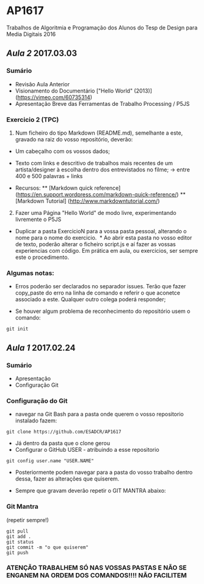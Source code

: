 # AP1617
Trabalhos de Algoritmia e Programação dos Alunos do Tesp de Design para Media Digitais 2016

## *Aula 2* 2017.03.03

### Sumário

* Revisão Aula Anterior
* Visionamento do Documentário ["Hello World" (2013)] (https://vimeo.com/60735314)
* Apresentação Breve das Ferramentas de Trabalho Processing / P5JS


### Exercicio 2 (TPC)

1. Num ficheiro do tipo Markdown (README.md), semelhante a este, gravado na raiz do vosso repositório, deverão:
  * Um cabeçalho com os vossos dados;
  * Texto com links e descritivo de trabalhos mais recentes de um artista/designer à escolha dentro dos entrevistados no filme; -> entre 400 e 500 palavras + links

  * Recursos:
    ** [Markdown quick reference] (https://en.support.wordpress.com/markdown-quick-reference/)
    ** [Markdown Tutorial] (http://www.markdowntutorial.com/)


2. Fazer uma Página "Hello World" de modo livre, experimentando livremente o P5JS

  * Duplicar a pasta ExercicioN para a vossa pasta pessoal, alterando o nome para o nome do exercicio.
  * Ao abrir esta pasta no vosso editor de texto, poderão alterar o ficheiro script.js e aí fazer as vossas experiencias com código. Em prática em aula, ou exercicios, ser sempre este o procedimento.

### Algumas notas:

* Erros poderão ser declarados no separador issues. Terão que fazer copy_paste do erro na linha de comando e referir o que aconetce associado a este. Qualquer outro colega poderá responder;

* Se houver algum problema de reconhecimento do repositório usem o comando: 
```gitshell
git init
```

## *Aula 1* 2017.02.24

### Sumário
* Apresentação
* Configuração Git

### Configuração do Git

+ navegar na Git Bash para a pasta onde querem o vosso repositorio instalado fazem:

```gitshell
git clone https://github.com/ESADCR/AP1617
```

+ Já dentro da pasta que o clone gerou
+ Configurar o GitHub USER - atribuindo a esse repositorio

```gitshell
git config user.name "USER.NAME"

```

+ Posteriormente podem navegar para a pasta do vosso trabalho dentro dessa, fazer as alterações que quiserem.

+ Sempre que gravam deverão repetir o GIT MANTRA abaixo:

### Git Mantra
(repetir sempre!)
```gitshell
git pull
git add .
git status
git commit -m "o que quiserem"
git push
```
### ATENÇÃO TRABALHEM SÓ NAS VOSSAS PASTAS E NÃO SE ENGANEM NA ORDEM DOS COMANDOS!!!! NÃO FACILITEM
